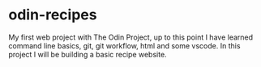 # odin-recipes
My first web project with The Odin Project, up to this point I have learned command line basics, git, git workflow, html and some vscode. In this project I will be building a basic recipe website. 
